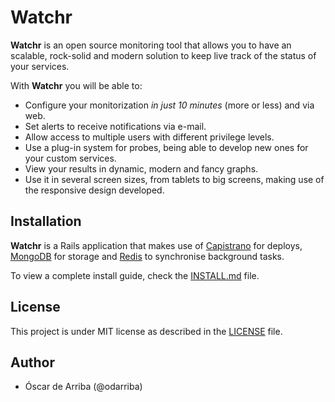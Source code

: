 Watchr
======
**Watchr** is an open source monitoring tool that allows you to have an scalable, rock-solid and modern solution to keep live track of the status of your services.

With **Watchr** you will be able to:

* Configure your monitorization *in just 10 minutes* (more or less) and via web.
* Set alerts to receive notifications via e-mail.
* Allow access to multiple users with different privilege levels.
* Use a plug-in system for probes, being able to develop new ones for your custom services.
* View your results in dynamic, modern and fancy graphs.
* Use it in several screen sizes, from tablets to big screens, making use of the responsive design developed.

Installation
------------
**Watchr** is a Rails application that makes use of [Capistrano](http://capistranorb.com/) for deploys, [MongoDB](https://www.mongodb.org/) for storage and [Redis](http://redis.io/) to synchronise background tasks.

To view a complete install guide, check the [INSTALL.md](https://github.com/odarriba/watchr/blob/master/INSTALL.md) file.

License
-------
This project is under MIT license as described in the [LICENSE](https://github.com/odarriba/watchr/blob/master/LICENSE) file.

Author
------
* Óscar de Arriba (@odarriba)
